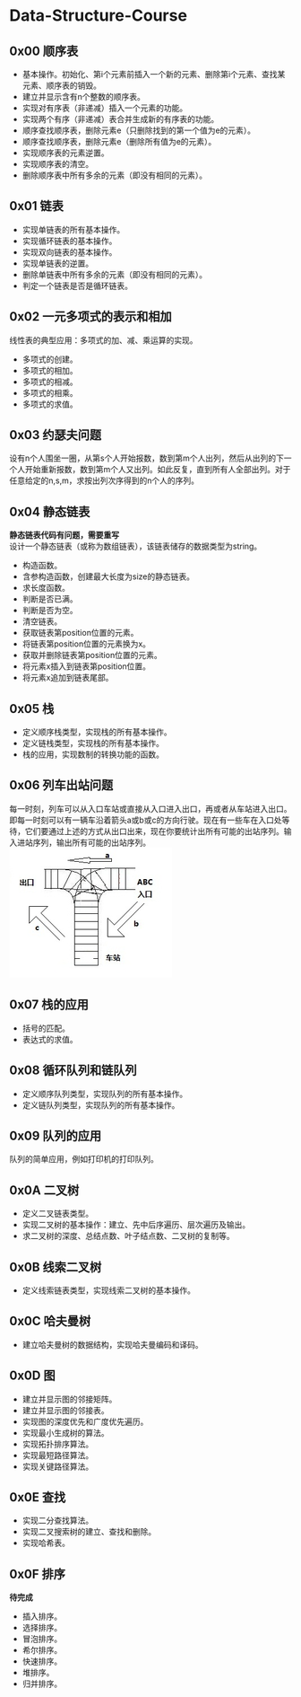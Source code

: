 # Data-Structure-Course

## 0x00 顺序表
- 基本操作。初始化、第i个元素前插入一个新的元素、删除第i个元素、查找某元素、顺序表的销毁。
- 建立并显示含有n个整数的顺序表。
- 实现对有序表（非递减）插入一个元素的功能。
- 实现两个有序（非递减）表合并生成新的有序表的功能。
- 顺序查找顺序表，删除元素e（只删除找到的第一个值为e的元素）。
- 顺序查找顺序表，删除元素e（删除所有值为e的元素）。
- 实现顺序表的元素逆置。
- 实现顺序表的清空。
- 删除顺序表中所有多余的元素（即没有相同的元素）。

## 0x01 链表
- 实现单链表的所有基本操作。
- 实现循环链表的基本操作。
- 实现双向链表的基本操作。
- 实现单链表的逆置。
- 删除单链表中所有多余的元素（即没有相同的元素）。
- 判定一个链表是否是循环链表。


## 0x02 一元多项式的表示和相加
线性表的典型应用：多项式的加、减、乘运算的实现。
- 多项式的创建。
- 多项式的相加。
- 多项式的相减。
- 多项式的相乘。
- 多项式的求值。

## 0x03 约瑟夫问题
设有n个人围坐一圈，从第s个人开始报数，数到第m个人出列，然后从出列的下一个人开始重新报数，数到第m个人又出列。如此反复，直到所有人全部出列。对于任意给定的n,s,m，求按出列次序得到的n个人的序列。


## 0x04 静态链表
**静态链表代码有问题，需要重写**  
设计一个静态链表（或称为数组链表），该链表储存的数据类型为string。
- 构造函数。
- 含参构造函数，创建最大长度为size的静态链表。
- 求长度函数。
- 判断是否已满。
- 判断是否为空。  
- 清空链表。
- 获取链表第position位置的元素。
- 将链表第position位置的元素换为x。
- 获取并删除链表第position位置的元素。
- 将元素x插入到链表第position位置。
- 将元素x追加到链表尾部。

## 0x05 栈
- 定义顺序栈类型，实现栈的所有基本操作。
- 定义链栈类型，实现栈的所有基本操作。
- 栈的应用，实现数制的转换功能的函数。

## 0x06 列车出站问题
每一时刻，列车可以从入口车站或直接从入口进入出口，再或者从车站进入出口。即每一时刻可以有一辆车沿着箭头a或b或c的方向行驶。现在有一些车在入口处等待，它们要通过上述的方式从出口出来，现在你要统计出所有可能的出站序列。输入进站序列，输出所有可能的出站序列。  
![列车出站图示](列车出站图示.png)

## 0x07 栈的应用
- 括号的匹配。
- 表达式的求值。

## 0x08 循环队列和链队列
- 定义顺序队列类型，实现队列的所有基本操作。
- 定义链队列类型，实现队列的所有基本操作。

## 0x09 队列的应用
队列的简单应用，例如打印机的打印队列。

## 0x0A 二叉树
- 定义二叉链表类型。
- 实现二叉树的基本操作：建立、先中后序遍历、层次遍历及输出。
- 求二叉树的深度、总结点数、叶子结点数、二叉树的复制等。

## 0x0B 线索二叉树
- 定义线索链表类型，实现线索二叉树的基本操作。

## 0x0C 哈夫曼树
- 建立哈夫曼树的数据结构，实现哈夫曼编码和译码。

## 0x0D 图
- 建立并显示图的邻接矩阵。
- 建立并显示图的邻接表。
- 实现图的深度优先和广度优先遍历。
- 实现最小生成树的算法。
- 实现拓扑排序算法。
- 实现最短路径算法。
- 实现关键路径算法。

## 0x0E 查找
- 实现二分查找算法。
- 实现二叉搜索树的建立、查找和删除。
- 实现哈希表。

## 0x0F 排序
**待完成**
- 插入排序。
- 选择排序。
- 冒泡排序。
- 希尔排序。
- 快速排序。 
- 堆排序。
- 归并排序。
